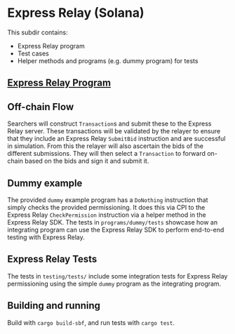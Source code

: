 # Express Relay (Solana)

This subdir contains:

- Express Relay program
- Test cases
- Helper methods and programs (e.g. dummy program) for tests

## [Express Relay Program](contracts/svm/programs/express_relay/README.md)

## Off-chain Flow

Searchers will construct `Transaction`s and submit these to the Express Relay server. These transactions will be validated by the relayer to ensure that they include an Express Relay `SubmitBid` instruction and are successful in simulation. From this the relayer will also ascertain the bids of the different submissions. They will then select a `Transaction` to forward on-chain based on the bids and sign it and submit it.

## Dummy example

The provided `dummy` example program has a `DoNothing` instruction that simply checks the provided permissioning. It does this via CPI to the Express Relay `CheckPermission` instruction via a helper method in the Express Relay SDK. The tests in `programs/dummy/tests` showcase how an integrating program can use the Express Relay SDK to perform end-to-end testing with Express Relay.

## Express Relay Tests

The tests in `testing/tests/` include some integration tests for Express Relay permissioning using the simple `dummy` program as the integrating program.

## Building and running

Build with `cargo build-sbf`, and run tests with `cargo test`.
